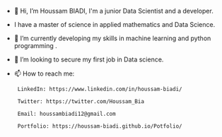 - 👋 Hi, I’m Houssam BIADI, I'm a junior Data Scientist and a developer.
- I have a master of science in applied mathematics and Data Science.
- 🌱 I’m currently developing my skills in machine learning and python programming .
- 💞️ I’m looking to secure my first job in Data science.
- 📫 How to reach me:

       LinkedIn: https://www.linkedin.com/in/houssam-biadi/
       
       Twitter: https://twitter.com/Houssam_Bia
       
       Email: houssambiadi12@gmail.com
       
       Portfolio: https://houssam-biadi.github.io/Potfolio/

<!---
Houssam-BIADI/Houssam-BIADI is a ✨ special ✨ repository because its `README.md` (this file) appears on your GitHub profile.
You can click the Preview link to take a look at your changes.
--->
